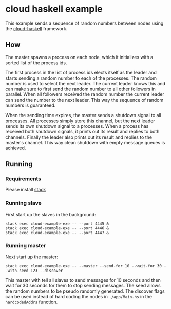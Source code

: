 # cloud haskell example

This example sends a sequence of random numbers between nodes using the [cloud-haskell](http://haskell-distributed.github.io/) framework.

## How

The master spawns a process on each node, which it initializes with a sorted list of the process ids.

The first process in the list of process ids elects itself as the leader and starts sending a random number to each of the processes.
The random number is used to select the next leader.
The current leader knows this and can make sure to first send the random number to all other followers in parallel.
When all followers received the random number the current leader can send the number to the next leader.
This way the sequence of random numbers is guaranteed.

When the sending time expires, the master sends a shutdown signal to all processes.
All processes simply store this channel, but the next leader sends its own shutdown signal to a processes.
When a process has received both shutdown signals, it prints out its result and replies to both channels.
Finally the leader also prints out its result and replies to the master's channel.
This way clean shutdown with empty message queues is achieved.

## Running

### Requirements

Please install [stack](https://docs.haskellstack.org/en/stable/README/#how-to-install)

### Running slave

First start up the slaves in the background:

```
stack exec cloud-example-exe -- --port 4445 &
stack exec cloud-example-exe -- --port 4446 &
stack exec cloud-example-exe -- --port 4447 &
```

### Running master

Next start up the master:

```
stack exec cloud-example-exe -- --master --send-for 10 --wait-for 30 --with-seed 123 --discover
```

This master with tell all slaves to send messages for 10 seconds and then wait for 30 seconds for them to stop sending messages.
The seed allows the random numbers to be pseudo randomly generated.
The discover flags can be used instead of hard coding the nodes in `./app/Main.hs` in the `hardcodedAddrs` function.

